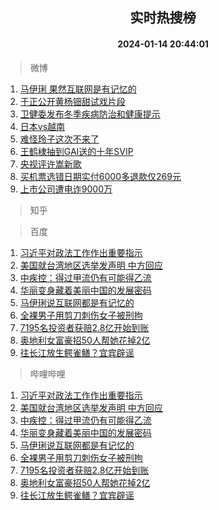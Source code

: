 <div align="center"><h2>实时热搜榜</h2><h4>2024-01-14 20:44:01</h4></div>

> 微博  

1. [马伊琍 果然互联网是有记忆的](https://s.weibo.com/weibo?q=%E9%A9%AC%E4%BC%8A%E7%90%8D%20%E6%9E%9C%E7%84%B6%E4%BA%92%E8%81%94%E7%BD%91%E6%98%AF%E6%9C%89%E8%AE%B0%E5%BF%86%E7%9A%84&t=31&band_rank=1&Refer=top)<br />
2. [于正公开黄杨钿甜试戏片段](https://s.weibo.com/weibo?q=%E4%BA%8E%E6%AD%A3%E5%85%AC%E5%BC%80%E9%BB%84%E6%9D%A8%E9%92%BF%E7%94%9C%E8%AF%95%E6%88%8F%E7%89%87%E6%AE%B5&t=31&band_rank=2&Refer=top)<br />
3. [卫健委发布冬季疾病防治和健康提示](https://s.weibo.com/weibo?q=%23%E5%8D%AB%E5%81%A5%E5%A7%94%E5%8F%91%E5%B8%83%E5%86%AC%E5%AD%A3%E7%96%BE%E7%97%85%E9%98%B2%E6%B2%BB%E5%92%8C%E5%81%A5%E5%BA%B7%E6%8F%90%E7%A4%BA%23&t=31&band_rank=3&Refer=top)<br />
4. [日本vs越南](https://s.weibo.com/weibo?q=%E6%97%A5%E6%9C%ACvs%E8%B6%8A%E5%8D%97&t=31&band_rank=4&Refer=top)<br />
5. [难怪玲子这次不来了](https://s.weibo.com/weibo?q=%E9%9A%BE%E6%80%AA%E7%8E%B2%E5%AD%90%E8%BF%99%E6%AC%A1%E4%B8%8D%E6%9D%A5%E4%BA%86&t=31&band_rank=5&Refer=top)<br />
6. [王鹤棣抽到GAI送的十年SVIP](https://s.weibo.com/weibo?q=%E7%8E%8B%E9%B9%A4%E6%A3%A3%E6%8A%BD%E5%88%B0GAI%E9%80%81%E7%9A%84%E5%8D%81%E5%B9%B4SVIP&t=31&band_rank=6&Refer=top)<br />
7. [央视评许嵩新歌](https://s.weibo.com/weibo?q=%23%E5%A4%AE%E8%A7%86%E8%AF%84%E8%AE%B8%E5%B5%A9%E6%96%B0%E6%AD%8C%23&t=31&band_rank=7&Refer=top)<br />
8. [买机票选错日期实付6000多退款仅269元](https://s.weibo.com/weibo?q=%23%E4%B9%B0%E6%9C%BA%E7%A5%A8%E9%80%89%E9%94%99%E6%97%A5%E6%9C%9F%E5%AE%9E%E4%BB%986000%E5%A4%9A%E9%80%80%E6%AC%BE%E4%BB%85269%E5%85%83%23&t=31&band_rank=8&Refer=top)<br />
9. [上市公司遭电诈9000万](https://s.weibo.com/weibo?q=%23%E4%B8%8A%E5%B8%82%E5%85%AC%E5%8F%B8%E9%81%AD%E7%94%B5%E8%AF%889000%E4%B8%87%23&t=31&band_rank=9&Refer=top)<br />

> 知乎  


> 百度  

1. [习近平对政法工作作出重要指示](https://www.baidu.com/s?wd=%E4%B9%A0%E8%BF%91%E5%B9%B3%E5%AF%B9%E6%94%BF%E6%B3%95%E5%B7%A5%E4%BD%9C%E4%BD%9C%E5%87%BA%E9%87%8D%E8%A6%81%E6%8C%87%E7%A4%BA&sa=fyb_news&rsv_dl=fyb_news)<br />
2. [美国就台湾地区选举发声明 中方回应](https://www.baidu.com/s?wd=%E7%BE%8E%E5%9B%BD%E5%B0%B1%E5%8F%B0%E6%B9%BE%E5%9C%B0%E5%8C%BA%E9%80%89%E4%B8%BE%E5%8F%91%E5%A3%B0%E6%98%8E+%E4%B8%AD%E6%96%B9%E5%9B%9E%E5%BA%94&sa=fyb_news&rsv_dl=fyb_news)<br />
3. [中疾控：得过甲流仍有可能得乙流](https://www.baidu.com/s?wd=%E4%B8%AD%E7%96%BE%E6%8E%A7%EF%BC%9A%E5%BE%97%E8%BF%87%E7%94%B2%E6%B5%81%E4%BB%8D%E6%9C%89%E5%8F%AF%E8%83%BD%E5%BE%97%E4%B9%99%E6%B5%81&sa=fyb_news&rsv_dl=fyb_news)<br />
4. [华丽变身藏着美丽中国的发展密码](https://www.baidu.com/s?wd=%E5%8D%8E%E4%B8%BD%E5%8F%98%E8%BA%AB%E8%97%8F%E7%9D%80%E7%BE%8E%E4%B8%BD%E4%B8%AD%E5%9B%BD%E7%9A%84%E5%8F%91%E5%B1%95%E5%AF%86%E7%A0%81&sa=fyb_news&rsv_dl=fyb_news)<br />
5. [马伊琍说互联网都是有记忆的](https://www.baidu.com/s?wd=%E9%A9%AC%E4%BC%8A%E7%90%8D%E8%AF%B4%E4%BA%92%E8%81%94%E7%BD%91%E9%83%BD%E6%98%AF%E6%9C%89%E8%AE%B0%E5%BF%86%E7%9A%84&sa=fyb_news&rsv_dl=fyb_news)<br />
6. [全裸男子用剪刀刺伤女子被刑拘](https://www.baidu.com/s?wd=%E5%85%A8%E8%A3%B8%E7%94%B7%E5%AD%90%E7%94%A8%E5%89%AA%E5%88%80%E5%88%BA%E4%BC%A4%E5%A5%B3%E5%AD%90%E8%A2%AB%E5%88%91%E6%8B%98&sa=fyb_news&rsv_dl=fyb_news)<br />
7. [7195名投资者获赔2.8亿开始到账](https://www.baidu.com/s?wd=7195%E5%90%8D%E6%8A%95%E8%B5%84%E8%80%85%E8%8E%B7%E8%B5%942.8%E4%BA%BF%E5%BC%80%E5%A7%8B%E5%88%B0%E8%B4%A6&sa=fyb_news&rsv_dl=fyb_news)<br />
8. [奥地利女富豪招50人帮她花掉2亿](https://www.baidu.com/s?wd=%E5%A5%A5%E5%9C%B0%E5%88%A9%E5%A5%B3%E5%AF%8C%E8%B1%AA%E6%8B%9B50%E4%BA%BA%E5%B8%AE%E5%A5%B9%E8%8A%B1%E6%8E%892%E4%BA%BF&sa=fyb_news&rsv_dl=fyb_news)<br />
9. [往长江放生鳄雀鳝？宜宾辟谣](https://www.baidu.com/s?wd=%E5%BE%80%E9%95%BF%E6%B1%9F%E6%94%BE%E7%94%9F%E9%B3%84%E9%9B%80%E9%B3%9D%EF%BC%9F%E5%AE%9C%E5%AE%BE%E8%BE%9F%E8%B0%A3&sa=fyb_news&rsv_dl=fyb_news)<br />

> 哔哩哔哩  

1. [习近平对政法工作作出重要指示](https://www.baidu.com/s?wd=%E4%B9%A0%E8%BF%91%E5%B9%B3%E5%AF%B9%E6%94%BF%E6%B3%95%E5%B7%A5%E4%BD%9C%E4%BD%9C%E5%87%BA%E9%87%8D%E8%A6%81%E6%8C%87%E7%A4%BA&sa=fyb_news&rsv_dl=fyb_news)<br />
2. [美国就台湾地区选举发声明 中方回应](https://www.baidu.com/s?wd=%E7%BE%8E%E5%9B%BD%E5%B0%B1%E5%8F%B0%E6%B9%BE%E5%9C%B0%E5%8C%BA%E9%80%89%E4%B8%BE%E5%8F%91%E5%A3%B0%E6%98%8E+%E4%B8%AD%E6%96%B9%E5%9B%9E%E5%BA%94&sa=fyb_news&rsv_dl=fyb_news)<br />
3. [中疾控：得过甲流仍有可能得乙流](https://www.baidu.com/s?wd=%E4%B8%AD%E7%96%BE%E6%8E%A7%EF%BC%9A%E5%BE%97%E8%BF%87%E7%94%B2%E6%B5%81%E4%BB%8D%E6%9C%89%E5%8F%AF%E8%83%BD%E5%BE%97%E4%B9%99%E6%B5%81&sa=fyb_news&rsv_dl=fyb_news)<br />
4. [华丽变身藏着美丽中国的发展密码](https://www.baidu.com/s?wd=%E5%8D%8E%E4%B8%BD%E5%8F%98%E8%BA%AB%E8%97%8F%E7%9D%80%E7%BE%8E%E4%B8%BD%E4%B8%AD%E5%9B%BD%E7%9A%84%E5%8F%91%E5%B1%95%E5%AF%86%E7%A0%81&sa=fyb_news&rsv_dl=fyb_news)<br />
5. [马伊琍说互联网都是有记忆的](https://www.baidu.com/s?wd=%E9%A9%AC%E4%BC%8A%E7%90%8D%E8%AF%B4%E4%BA%92%E8%81%94%E7%BD%91%E9%83%BD%E6%98%AF%E6%9C%89%E8%AE%B0%E5%BF%86%E7%9A%84&sa=fyb_news&rsv_dl=fyb_news)<br />
6. [全裸男子用剪刀刺伤女子被刑拘](https://www.baidu.com/s?wd=%E5%85%A8%E8%A3%B8%E7%94%B7%E5%AD%90%E7%94%A8%E5%89%AA%E5%88%80%E5%88%BA%E4%BC%A4%E5%A5%B3%E5%AD%90%E8%A2%AB%E5%88%91%E6%8B%98&sa=fyb_news&rsv_dl=fyb_news)<br />
7. [7195名投资者获赔2.8亿开始到账](https://www.baidu.com/s?wd=7195%E5%90%8D%E6%8A%95%E8%B5%84%E8%80%85%E8%8E%B7%E8%B5%942.8%E4%BA%BF%E5%BC%80%E5%A7%8B%E5%88%B0%E8%B4%A6&sa=fyb_news&rsv_dl=fyb_news)<br />
8. [奥地利女富豪招50人帮她花掉2亿](https://www.baidu.com/s?wd=%E5%A5%A5%E5%9C%B0%E5%88%A9%E5%A5%B3%E5%AF%8C%E8%B1%AA%E6%8B%9B50%E4%BA%BA%E5%B8%AE%E5%A5%B9%E8%8A%B1%E6%8E%892%E4%BA%BF&sa=fyb_news&rsv_dl=fyb_news)<br />
9. [往长江放生鳄雀鳝？宜宾辟谣](https://www.baidu.com/s?wd=%E5%BE%80%E9%95%BF%E6%B1%9F%E6%94%BE%E7%94%9F%E9%B3%84%E9%9B%80%E9%B3%9D%EF%BC%9F%E5%AE%9C%E5%AE%BE%E8%BE%9F%E8%B0%A3&sa=fyb_news&rsv_dl=fyb_news)<br />
